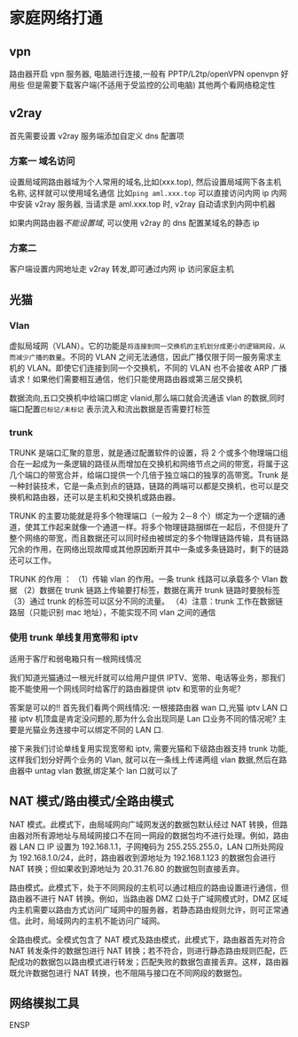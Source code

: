 # 家庭网络打通

## vpn

路由器开启 vpn 服务器, 电脑进行连接,一般有 PPTP/L2tp/openVPN openvpn 好用些 但是需要下载客户端(不适用于受监控的公司电脑) 其他两个看网络稳定性

## v2ray

首先需要设置 v2ray 服务端添加自定义 dns 配置项

### 方案一 域名访问

设置局域网路由器域为个人常用的域名,比如(xxx.top), 然后设置局域网下各主机名称, 这样就可以使用域名通信 比如`ping aml.xxx.top` 可以直接访问内网 ip
内网中安装 v2ray 服务器, 当请求是 aml.xxx.top 时, v2ray 自动请求到内网中机器

如果内网路由器*不能设置域*, 可以使用 v2ray 的 dns 配置某域名的静态 ip

### 方案二

客户端设置内网地址走 v2ray 转发,即可通过内网 ip 访问家庭主机

## 光猫

### Vlan

虚拟局域网（VLAN）。它的功能是`将连接到同一交换机的主机划分成更小的逻辑网段，从而减少广播的数量`。不同的 VLAN 之间无法通信，因此广播仅限于同一服务需求主机的 VLAN。即使它们连接到同一个交换机，不同的 VLAN 也不会接收 ARP 广播请求！如果他们需要相互通信，他们只能使用路由器或第三层交换机

数据流向,五口交换机中给端口绑定 vlanid,那么端口就会流通该 vlan 的数据,同时端口配置`已标记/未标记` 表示流入和流出数据是否需要打标签

### trunk

TRUNK 是端口汇聚的意思，就是通过配置软件的设置，将 2 个或多个物理端口组合在一起成为一条逻辑的路径从而增加在交换机和网络节点之间的带宽，将属于这几个端口的带宽合并，给端口提供一个几倍于独立端口的独享的高带宽。Trunk 是一种封装技术，它是一条点到点的链路，链路的两端可以都是交换机，也可以是交换机和路由器，还可以是主机和交换机或路由器。

TRUNK 的主要功能就是将多个物理端口（一般为 2－8 个）绑定为一个逻辑的通道，使其工作起来就像一个通道一样。将多个物理链路捆绑在一起后，不但提升了整个网络的带宽，而且数据还可以同时经由被绑定的多个物理链路传输，具有链路冗余的作用，在网络出现故障或其他原因断开其中一条或多条链路时，剩下的链路还可以工作。

TRUNK 的作用 ：
（1）传输 vlan 的作用。一条 trunk 线路可以承载多个 Vlan 数据
（2）数据在 trunk 链路上传输要打标签，数据在离开 trunk 链路时要脱标签
（3）通过 trunk 的标签可以区分不同的流量。
（4）注意：trunk 工作在数据链路层（只能识别 mac 地址），不能实现不同 vlan 之间的通信

### 使用 trunk 单线复用宽带和 iptv

适用于客厅和弱电箱只有一根网线情况

我们知道光猫通过一根光纤就可以给用户提供 IPTV、宽带、电话等业务，那我们能不能使用一个网线同时给客厅的路由器提供 iptv 和宽带的业务呢?

答案是可以的!! 首先我们看两个网线情况: 一根接路由器 wan 口,光猫 iptv LAN 口 接 iptv 机顶盒是肯定没问题的,那为什么会出现同是 Lan 口业务不同的情况呢? 主要是光猫业务连接中可以绑定不同的 LAN 口.

接下来我们讨论单线复用实现宽带和 iptv, 需要光猫和下级路由器支持 trunk 功能,这样我们划分好两个业务的 Vlan, 就可以在一条线上传递两组 vlan 数据,然后在路由器中 untag vlan 数据,绑定某个 lan 口就可以了

## NAT 模式/路由模式/全路由模式

NAT 模式。此模式下，由局域网向广域网发送的数据包默认经过 NAT 转换，但路由器对所有源地址与局域网接口不在同一网段的数据包均不进行处理。例如，路由器 LAN 口 IP 设置为 192.168.1.1，子网掩码为 255.255.255.0，LAN 口所处网段为 192.168.1.0/24，此时，路由器收到源地址为 192.168.1.123 的数据包会进行 NAT 转换；但如果收到源地址为 20.31.76.80 的数据包则直接丢弃。

路由模式。此模式下，处于不同网段的主机可以通过相应的路由设置进行通信，但路由器不进行 NAT 转换。例如，当路由器 DMZ 口处于广域网模式时，DMZ 区域内主机需要以路由方式访问广域网中的服务器，若静态路由规则允许，则可正常通信。此时，局域网内的主机不能访问广域网。

全路由模式。全模式包含了 NAT 模式及路由模式，此模式下，路由器首先对符合 NAT 转发条件的数据包进行 NAT 转换；若不符合，则进行静态路由规则匹配，匹配成功的数据包以路由模式进行转发；匹配失败的数据包直接丢弃。这样，路由器既允许数据包进行 NAT 转换，也不阻隔与接口在不同网段的数据包。

## 网络模拟工具

ENSP
